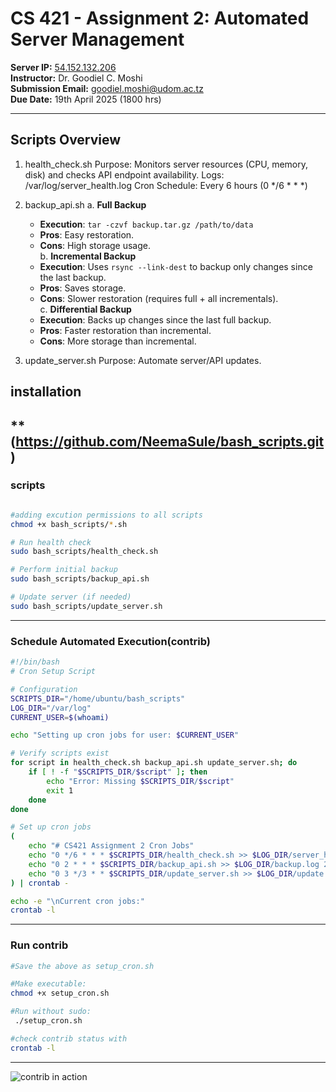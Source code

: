 # CS 421 - Assignment 2: Automated Server Management

**Server IP:** [54.152.132.206](http://54.152.132.206)  
**Instructor:** Dr. Goodiel C. Moshi  
**Submission Email:** [goodiel.moshi@udom.ac.tz](mailto:goodiel.moshi@udom.ac.tz)  
**Due Date:** 19th April 2025 (1800 hrs)

---
## Scripts Overview
1. health_check.sh
Purpose: Monitors server resources (CPU, memory, disk) and checks API endpoint availability.
Logs: /var/log/server_health.log
Cron Schedule: Every 6 hours (0 */6 * * *)

2. backup_api.sh
a. **Full Backup**  
   - **Execution**: `tar -czvf backup.tar.gz /path/to/data`  
   - **Pros**: Easy restoration.  
   - **Cons**: High storage usage.  
b. **Incremental Backup**  
   - **Execution**: Uses `rsync --link-dest` to backup only changes since the last backup.  
   - **Pros**: Saves storage.  
   - **Cons**: Slower restoration (requires full + all incrementals).  
c. **Differential Backup**  
   - **Execution**: Backs up changes since the last full backup.  
   - **Pros**: Faster restoration than incremental.  
   - **Cons**: More storage than incremental.

3. update_server.sh
Purpose: Automate server/API updates.

## installation
** (https://github.com/NeemaSule/bash_scripts.git)
---

### scripts 
```bash

#adding excution permissions to all scripts
chmod +x bash_scripts/*.sh

# Run health check
sudo bash_scripts/health_check.sh

# Perform initial backup
sudo bash_scripts/backup_api.sh

# Update server (if needed)
sudo bash_scripts/update_server.sh
```
---

### Schedule Automated Execution(contrib)
```bash
#!/bin/bash
# Cron Setup Script

# Configuration
SCRIPTS_DIR="/home/ubuntu/bash_scripts"
LOG_DIR="/var/log"
CURRENT_USER=$(whoami)

echo "Setting up cron jobs for user: $CURRENT_USER"

# Verify scripts exist
for script in health_check.sh backup_api.sh update_server.sh; do
    if [ ! -f "$SCRIPTS_DIR/$script" ]; then
        echo "Error: Missing $SCRIPTS_DIR/$script"
        exit 1
    done
done

# Set up cron jobs
(
    echo "# CS421 Assignment 2 Cron Jobs"
    echo "0 */6 * * * $SCRIPTS_DIR/health_check.sh >> $LOG_DIR/server_health.log 2>&1"
    echo "0 2 * * * $SCRIPTS_DIR/backup_api.sh >> $LOG_DIR/backup.log 2>&1"
    echo "0 3 */3 * * $SCRIPTS_DIR/update_server.sh >> $LOG_DIR/update.log 2>&1"
) | crontab -

echo -e "\nCurrent cron jobs:"
crontab -l
```
---

### Run contrib
```bash
#Save the above as setup_cron.sh

#Make executable:
chmod +x setup_cron.sh

#Run without sudo:
 ./setup_cron.sh

#check contrib status with
crontab -l
```
---
![contrib in action](https://github.com/user-attachments/assets/085a06dd-e0fc-4b87-b488-e0c2c2631eff)

